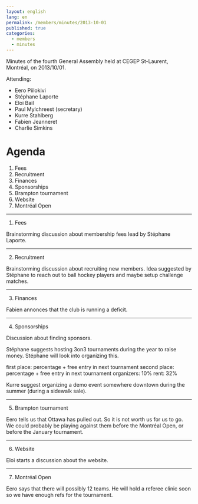 ```yaml
---
layout: english
lang: en
permalink: /members/minutes/2013-10-01
published: true
categories:
  - members
  - minutes
---
```


Minutes of the fourth General Assembly held at CEGEP St-Laurent, Montréal, on 2013/10/01.

Attending:

* Eero Piilokivi
* Stéphane Laporte
* Eloi Bail
* Paul Mylchreest (secretary)
* Kurre Stahlberg
* Fabien Jeanneret
* Charlie Simkins

# Agenda

1. Fees
2. Recruitment
3. Finances
4. Sponsorships
5. Brampton tournament
6. Website
7. Montréal Open

-----------------------------------------------------------------------------------------------------
1. Fees

Brainstorming discussion about membership fees lead by Stéphane
Laporte.

-----------------------------------------------------------------------------------------------------
2. Recruitment

Brainstorming discussion about recruiting new members. Idea suggested
by Stéphane to reach out to ball hockey players and maybe
setup challenge matches.

-----------------------------------------------------------------------------------------------------
3. Finances

Fabien annonces that the club is running a deficit.


-----------------------------------------------------------------------------------------------------
4. Sponsorships

Discussion about finding sponsors.

Stéphane suggests hosting 3on3 tournaments during the year to raise
money. Stéphane will look into organizing this.

first place: percentage + free entry in next tournament
second place: percentage + free entry in next tournament
organizers: 10%
rent: 32%

Kurre suggest organizing a demo event somewhere downtown during the
summer (during a sidewalk sale).

-----------------------------------------------------------------------------------------------------
5. Brampton tournament

Eero tells us that Ottawa has pulled out. So it is not worth us for us
to go. We could probably be playing against them before the Montréal
Open, or before the January tournament.

-----------------------------------------------------------------------------------------------------
6. Website

Eloi starts a discussion about the website.

-----------------------------------------------------------------------------------------------------
7. Montréal Open

Eero says that there will possibly 12 teams. He will hold a referee
clinic soon so we have enough refs for the tournament.
